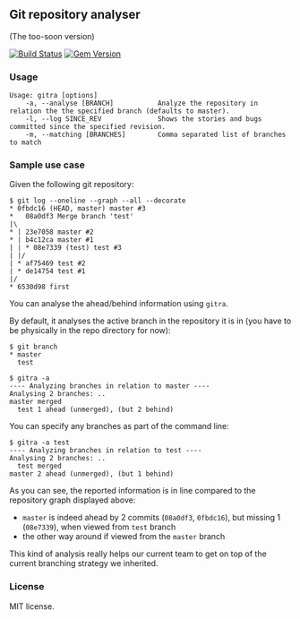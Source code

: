 ## Git repository analyser

(The too-soon version)

[![Build Status](https://travis-ci.org/sldblog/gitra.png?branch=master)](https://travis-ci.org/sldblog/gitra)
[![Gem Version](https://badge.fury.io/rb/gitra.png)](http://badge.fury.io/rb/gitra)

### Usage

```
Usage: gitra [options]
    -a, --analyse [BRANCH]           Analyze the repository in relation the the specified branch (defaults to master).
    -l, --log SINCE_REV              Shows the stories and bugs committed since the specified revision.
    -m, --matching [BRANCHES]        Comma separated list of branches to match
```

### Sample use case

Given the following git repository:

```
$ git log --oneline --graph --all --decorate
* 0fbdc16 (HEAD, master) master #3
*   08a0df3 Merge branch 'test'
|\
* | 23e7058 master #2
* | b4c12ca master #1
| | * 08e7339 (test) test #3
| |/
| * af75469 test #2
| * de14754 test #1
|/
* 6530d98 first
```

You can analyse the ahead/behind information using `gitra`.

By default, it analyses the active branch in the repository it is in (you have to be physically in the repo directory for now):

```
$ git branch
* master
  test
```

```
$ gitra -a
---- Analyzing branches in relation to master ----
Analysing 2 branches: ..
master merged
  test 1 ahead (unmerged), (but 2 behind)
```

You can specify any branches as part of the command line:

```
$ gitra -a test
---- Analyzing branches in relation to test ----
Analysing 2 branches: ..
  test merged
master 2 ahead (unmerged), (but 1 behind)
```

As you can see, the reported information is in line compared to the repository graph displayed above:
- `master` is indeed ahead by 2 commits (`08a0df3`, `0fbdc16`), but missing 1 (`08e7339`), when viewed from `test` branch
- the other way around if viewed from the `master` branch

This kind of analysis really helps our current team to get on top of the current branching strategy we inherited.

### License

MIT license.
